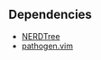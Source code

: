 ## Dependencies

- [NERDTree](https://github.com/preservim/nerdtree)
- [pathogen.vim](https://github.com/tpope/vim-pathogen)